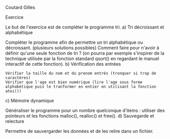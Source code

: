 Coutard Gilles

Exercice

Le but de l'exercice est de compléter le programme tri.
a) Tri décroissant et alphabétique

Compléter le programme afin de permettre un tri alphabétique ou décroissant. (plusieurs solutions possibles) Comment faire pour n'avoir à définir qu'une seule fonction de tri ? (on pourra par exemple s'inspirer de la technique utilisée par la fonction standard qsort() en regardant le manuel interactif de cette fonction).
b) Vérification des entrées

    Vérifier la taille du nom et du prenom entrés (tronquer si trop de caractères)
    Vérifier que l'age est bien numérique (lire l'age sous forme alphabétique puis le tranformer en entier en utilisant la fonction atoi()) 

c) Mémoire dynamique

Généraliser le programme pour un nombre quelconque d'items : utiliser des pointeurs et les fonctions malloc(), realloc() et free().
d) Sauvegarde et relecture

Permettre de sauvergarder les données et de les relire dans un fichier. 

